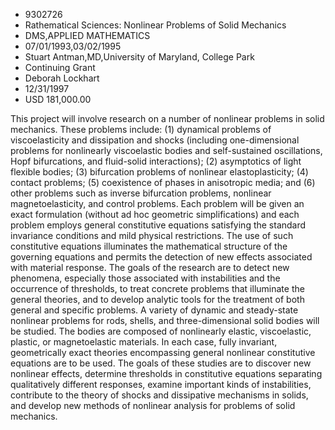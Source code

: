 
* 9302726
* Rathematical Sciences: Nonlinear Problems of Solid Mechanics
* DMS,APPLIED MATHEMATICS
* 07/01/1993,03/02/1995
* Stuart Antman,MD,University of Maryland, College Park
* Continuing Grant
* Deborah Lockhart
* 12/31/1997
* USD 181,000.00

This project will involve research on a number of nonlinear problems in solid
mechanics. These problems include: (1) dynamical problems of viscoelasticity and
dissipation and shocks (including one-dimensional problems for nonlinearly
viscoelastic bodies and self-sustained oscillations, Hopf bifurcations, and
fluid-solid interactions); (2) asymptotics of light flexible bodies; (3)
bifurcation problems of nonlinear elastoplasticity; (4) contact problems; (5)
coexistence of phases in anisotropic media; and (6) other problems such as
inverse bifurcation problems, nonlinear magnetoelasticity, and control problems.
Each problem will be given an exact formulation (without ad hoc geometric
simplifications) and each problem employs general constitutive equations
satisfying the standard invariance conditions and mild physical restrictions.
The use of such constitutive equations illuminates the mathematical structure of
the governing equations and permits the detection of new effects associated with
material response. The goals of the research are to detect new phenomena,
especially those associated with instabilities and the occurrence of thresholds,
to treat concrete problems that illuminate the general theories, and to develop
analytic tools for the treatment of both general and specific problems. A
variety of dynamic and steady-state nonlinear problems for rods, shells, and
three-dimensional solid bodies will be studied. The bodies are composed of
nonlinearly elastic, viscoelastic, plastic, or magnetoelastic materials. In each
case, fully invariant, geometrically exact theories encompassing general
nonlinear constitutive equations are to be used. The goals of these studies are
to discover new nonlinear effects, determine thresholds in constitutive
equations separating qualitatively different responses, examine important kinds
of instabilities, contribute to the theory of shocks and dissipative mechanisms
in solids, and develop new methods of nonlinear analysis for problems of solid
mechanics.
